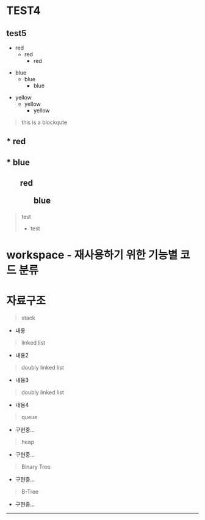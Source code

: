 # TEST4

## test5

* red
  * red
     * red
+ blue
    + blue
      + blue
- yellow
   - yellow
      - yellow
> this is a blockqute

## * red
## * blue

<h2> <ul>red
 <ul>
   blue
 </ul>
</ul> </h2>

> test
> * test

 workspace - 재사용하기 위한 기능별 코드 분류
 ==========================================
 
 # 자료구조
 
>stack <br>
- 내용
>linked list
- 내용2
>doubly linked list
- 내용3
>doubly linked list
- 내용4
 > queue
  - 구현중...
 > heap
  - 구현중...
 > Binary Tree
  - 구현중...
 > B-Tree
  - 구현중...
 <hr />

